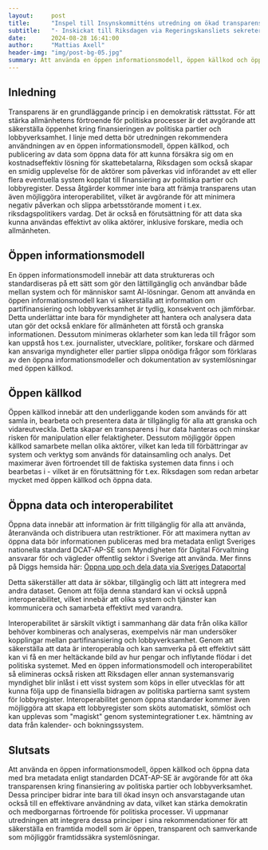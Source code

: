 ```yaml
---
layout:     post
title:      "Inspel till Insynskommitténs utredning om ökad transparens kring finansiering av politiska partier och lobbyregister"
subtitle:   "- Inskickat till Riksdagen via Regeringskansliets sekreterare"
date:       2024-08-28 16:41:00
author:     "Mattias Axell"
header-img: "img/post-bg-05.jpg"
summary: Att använda en öppen informationsmodell, öppen källkod och öppna data med bra metadata enligt standarden DCAT-AP-SE är avgörande för att öka transparensen kring finansiering av politiska partier och lobbyverksamhet. Dessa principer bidrar inte bara till ökad insyn och ansvarstagande utan också till en effektivare användning av data, vilket kan stärka demokratin och medborgarnas förtroende för politiska processer.
---
```


## Inledning

Transparens är en grundläggande princip i en demokratisk rättsstat. För att stärka allmänhetens förtroende för politiska processer är det avgörande att säkerställa öppenhet kring finansieringen av politiska partier och lobbyverksamhet. I linje med detta bör utredningen rekommendera användningen av en öppen informationsmodell, öppen källkod, och publicering av data som öppna data för att kunna försäkra sig om en kostnadseffektiv lösning för skattebetalarna, Riksdagen som också skapar en smidig upplevelse för de aktörer som påverkas vid införandet av ett eller flera eventuella system kopplat till finansiering av politiska partier och lobbyregister. Dessa åtgärder kommer inte bara att främja transparens utan även möjliggöra interoperabilitet, vilket är avgörande för att minimera negativ påverkan och slippa arbetsstörande moment i t.ex. riksdagspolitikers vardag. Det är också en förutsättning för att data ska kunna användas effektivt av olika aktörer, inklusive forskare, media och allmänheten.

## Öppen informationsmodell

En öppen informationsmodell innebär att data struktureras och standardiseras på ett sätt som gör den lättillgänglig och användbar både mellan system och för människor samt AI-lösningar. Genom att använda en öppen informationsmodell kan vi säkerställa att information om partifinansiering och lobbyverksamhet är tydlig, konsekvent och jämförbar. Detta underlättar inte bara för myndigheter att hantera och analysera data utan gör det också enklare för allmänheten att förstå och granska informationen. Dessutom minimeras oklarheter som kan leda till frågor som kan uppstå hos t.ex. journalister, utvecklare, politiker, forskare och därmed kan ansvariga myndigheter eller partier slippa onödiga frågor som förklaras av den öppna informationsmodeller och dokumentation av systemlösningar med öppen källkod.

## Öppen källkod

Öppen källkod innebär att den underliggande koden som används för att samla in, bearbeta och presentera data är tillgänglig för alla att granska och vidareutveckla. Detta skapar en transparens i hur data hanteras och minskar risken för manipulation eller felaktigheter. Dessutom möjliggör öppen källkod samarbete mellan olika aktörer, vilket kan leda till förbättringar av system och verktyg som används för datainsamling och analys. Det maximerar även förtroendet till de faktiska systemen data finns i och bearbetas i - vilket är en förutsättning för t.ex. Riksdagen som redan arbetar mycket med öppen källkod och öppna data. 

## Öppna data och interoperabilitet

Öppna data innebär att information är fritt tillgänglig för alla att använda, återanvända och distribuera utan restriktioner. För att maximera nyttan av öppna data bör informationen publiceras med bra metadata enligt Sveriges nationella standard DCAT-AP-SE som Myndigheten för Digital Förvaltning ansvarar för och vägleder offentlig sektor i Sverige att använda. Mer finns på Diggs hemsida här: [Öppna upp och dela data via Sveriges Dataportal](https://www.digg.se/kunskap-och-stod/regler-och-rekommendationer/regler-och-rekommendationer/oppna-upp-och-dela-data-via-sveriges-dataportal)

Detta säkerställer att data är sökbar, tillgänglig och lätt att integrera med andra dataset. Genom att följa denna standard kan vi också uppnå interoperabilitet, vilket innebär att olika system och tjänster kan kommunicera och samarbeta effektivt med varandra.

Interoperabilitet är särskilt viktigt i sammanhang där data från olika källor behöver kombineras och analyseras, exempelvis när man undersöker kopplingar mellan partifinansiering och lobbyverksamhet. Genom att säkerställa att data är interoperabla och kan samverka på ett effektivt sätt kan vi få en mer heltäckande bild av hur pengar och inflytande flödar i det politiska systemet. Med en öppen informationsmodell och interoperabilitet så elimineras också risken att Riksdagen eller annan systemansvarig myndighet blir inlåst i ett visst system som köps in eller utvecklas för att kunna följa upp de finansiella bidragen av politiska partierna samt system för lobbyregister. Interoperabilitet genom öppna standarder kommer även möjliggöra att skapa ett lobbyregister som sköts automatiskt, sömlöst och kan upplevas som "magiskt" genom systemintegrationer t.ex. hämtning av data från kalender- och bokningssystem.

## Slutsats

Att använda en öppen informationsmodell, öppen källkod och öppna data med bra metadata enligt standarden DCAT-AP-SE är avgörande för att öka transparensen kring finansiering av politiska partier och lobbyverksamhet. Dessa principer bidrar inte bara till ökad insyn och ansvarstagande utan också till en effektivare användning av data, vilket kan stärka demokratin och medborgarnas förtroende för politiska processer. Vi uppmanar utredningen att integrera dessa principer i sina rekommendationer för att säkerställa en framtida modell som är öppen, transparent och samverkande som möjliggör framtidssäkra systemlösningar.